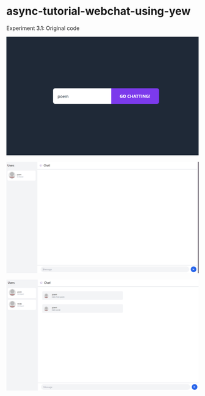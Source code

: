 # async-tutorial-webchat-using-yew

Experiment 3.1: Original code

![Screenshot of main chat interface](images/image.png)

![Screenshot of user input section](images/image-1.png)

![Screenshot of chat message display](images/image-2.png)